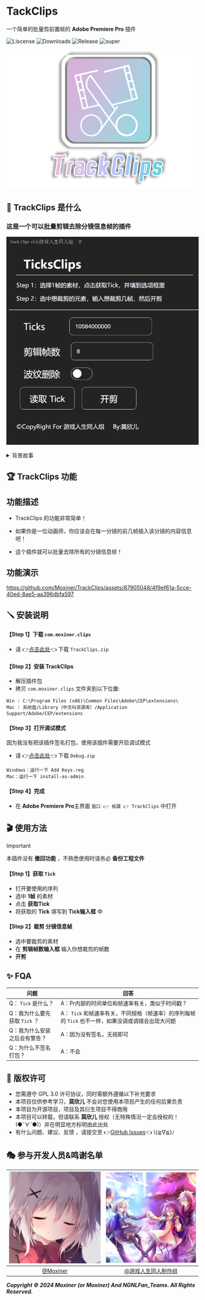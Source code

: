 # TackClips
一个简单的批量剪前置帧的 **Adobe Premiere Pro** 插件


![Liscense](https://img.shields.io/github/license/Moxiner/TrackClips)
![Downloads](https://img.shields.io/github/downloads/Moxiner/TrackClips/total)
![Release](https://img.shields.io/github/v/release/Moxiner/TrackClips)
![super](https://img.shields.io/badge/support--plugins--version-Nested-red)

![Title](./doc/icon/logo.png)
## 🎁 TrackClips 是什么 
### 这是一个可以批量剪辑去除分镜信息帧的插件
![主界面](./doc/image/TrackClips主界面.png)

<details>
<summary>背景故事</summary>
这其实是游戏人生同人组的专属插件，方便后期老师更方便的处理素材，只不过被我公开了，万一有人用的上呢o((>ω< ))o
</details>

## 🏆 TrackClips 功能
## 功能描述
* TrackClips 的功能非常简单！

* 如果你是一位动画师，你应该会在每一分镜的前几帧插入该分镜的内容信息吧！
* 这个插件就可以批量去除所有的分镜信息帧！


## 功能演示
https://github.com/Moxiner/TrackClips/assets/87905048/4f9ef61a-5cce-40ed-8ae5-aa396dbfa597


## 🪛 安装说明
#### 【Step 1】下载 ```com.moxiner.clips```
* 请 👉[点击此处](https://github.com/Moxiner/TrackClips/releases)👈 下载 ```TrackClips.zip```
#### 【Step 2】安装 TrackClips
* 解压插件包
* 拷贝 ```com.moxiner.clips``` 文件夹到以下位置:





```
Win : C:\Program Files (x86)\Common Files\Adobe\CEP\extensions\
Mac : 系统盘/Library（中文叫资源库）/Application Support/Adobe/CEP/extensions
```
#### 【Step 3】打开调试模式
因为我没有把该插件签名打包，使用该插件需要开启调试模式
* 请 👉[点击此处](https://github.com/Moxiner/TrackClips/releases)👈 下载 ```Debug.zip```

``` 
Windows：运行一下 Add Keys.reg
Mac：运行一下 install-as-admin
```

#### 【Step 4】完成
* 在 **Adobe Premiere Pro**主界面 ```窗口 👉 拓展 👉 TrackClips``` 中打开
## 🎬 使用方法

> [!IMPORTANT]
> 本插件没有 **撤回功能** ，不熟悉使用时请务必 **备份工程文件**

#### 【Step 1】获取  ```Tick``` 
* 打开要使用的序列
* 选中 **1帧** 的素材
* 点击 **获取Tick**
* 将获取的 **Tick** 填写到 **Tick输入框** 中
#### 【Step 2】裁剪 分镜信息帧
* 选中要裁剪的素材
* 在 **剪辑帧数输入框** 输入你想裁剪的帧数
* **开剪**
  
## ✨ FQA
| 问题 | 回答 |
|------|------|
|Q： ```Tick``` 是什么？|A：Pr内部的时间单位和帧速率有关，类似于时间戳？|
|Q：我为什么要先获取 ```Tick``` ？|A： ```Tick``` 和帧速率有关，不同规格（帧速率）的序列每帧的 ```Tick``` 也不一样，如果没调或调错会出现大问题|
|Q：我为什么安装之后会有警告？|A：因为没有签名，无视即可|
|Q：为什么不签名打包？|A：不会|

## 📑 版权许可


* 您需遵守 GPL 3.0 许可协议，同时需额外遵循以下补充要求
* 本项目仅供参考学习，**莫欣儿** 不会对您使用本项目产生的任何后果负责
* 本项目为开源项目，项目及其衍生项目不得商用
* 本项目可以转载，但请联系 **莫欣儿** 授权（无特殊情况一定会授权的！(●ˇ∀ˇ●)）并在明显地方标明由此出处
* 有什么问题、建议、反馈 ，请提交至 👉[GitHub Issues](https://github.com/Moxiner/TrackClips/issues)👈 \\(≧∇≦)ﾉ

## 🎭 参与开发人员&鸣谢名单

|  ![Moxiner](./doc/avatar/Moxiner.png)     |  ![NGNLFanTeam](./doc/avatar/NGNLFanTeam.png) 
| :-----------:  | :-----------:  | 
|              [@Moxiner](https://github.com/Moxiner)                    |     [@游戏人生同人制作组](https://space.bilibili.com/3493272810949012?spm_id_from=333.337.search-card.all.click)    |                            

___Copyright © 2024 Moxiner (or Moxiner) And NGNLFan_Teams. All Rights Reserved.___
